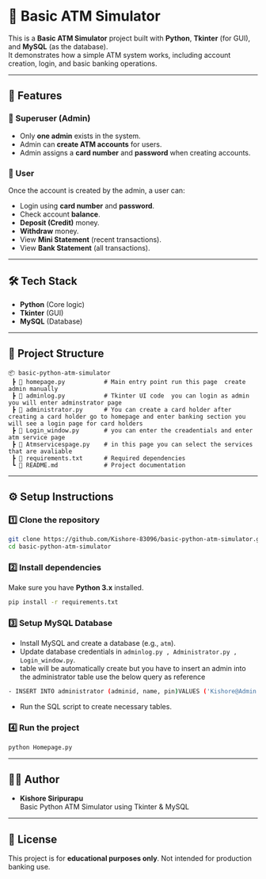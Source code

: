 # 🏦 Basic ATM Simulator

This is a **Basic ATM Simulator** project built with **Python**, **Tkinter** (for GUI), and **MySQL** (as the database).  
It demonstrates how a simple ATM system works, including account creation, login, and basic banking operations.

---

## 🚀 Features

### 🔑 Superuser (Admin)
- Only **one admin** exists in the system.
- Admin can **create ATM accounts** for users.
- Admin assigns a **card number** and **password** when creating accounts.

### 👤 User
Once the account is created by the admin, a user can:
- Login using **card number** and **password**.
- Check account **balance**.
- **Deposit (Credit)** money.
- **Withdraw** money.
- View **Mini Statement** (recent transactions).
- View **Bank Statement** (all transactions).

---

## 🛠️ Tech Stack
- **Python** (Core logic)
- **Tkinter** (GUI)
- **MySQL** (Database)

---

## 📂 Project Structure
```
📦 basic-python-atm-simulator
 ┣ 📜 homepage.py           # Main entry point run this page  create admin manually
 ┣ 📜 adminlog.py           # Tkinter UI code  you can login as admin you will enter adminstrator page
 ┣ 📜 administrator.py      # You can create a card holder after creating a card holder go to homepage and enter banking section you will see a login page for card holders
 ┣ 📜 Login_window.py       # you can enter the creadentials and enter atm service page
 ┣ 📜 Atmservicespage.py    # in this page you can select the services that are avaliable
 ┣ 📜 requirements.txt      # Required dependencies
 ┗ 📜 README.md             # Project documentation
```

---

## ⚙️ Setup Instructions

### 1️⃣ Clone the repository
```bash
git clone https://github.com/Kishore-83096/basic-python-atm-simulator.git
cd basic-python-atm-simulator
```

### 2️⃣ Install dependencies
Make sure you have **Python 3.x** installed.

```bash
pip install -r requirements.txt
```

### 3️⃣ Setup MySQL Database
- Install MySQL and create a database (e.g., `atm`).
- Update database credentials in `adminlog.py , Administrator.py , Login_window.py`.
- table will be automatically create but you have to insert an admin into the administrator table use the below query as reference
```bash
- INSERT INTO administrator (adminid, name, pin)VALUES ('Kishore@Admin.bank', 'Kishore', '0000');
```


- Run the SQL script to create necessary tables.

### 4️⃣ Run the project
```bash
python Homepage.py
```

---

## 👨‍💻 Author
- **Kishore Siripurapu**  
  Basic Python ATM Simulator using Tkinter & MySQL

---

## 📜 License
This project is for **educational purposes only**. Not intended for production banking use.
